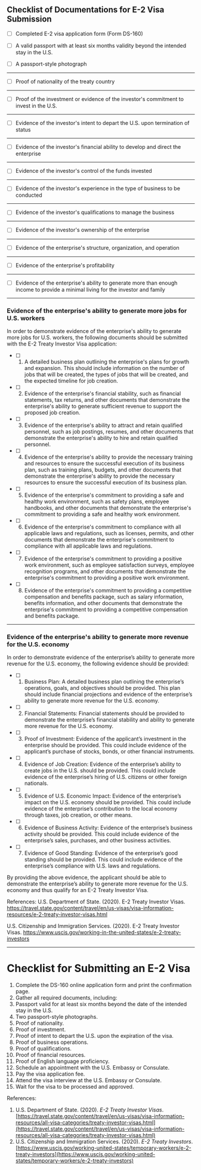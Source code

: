 ## Checklist of Documentations for E-2 Visa Submission

- [ ] Completed E-2 visa application form (Form DS-160)

- [ ]  A valid passport with at least six months validity beyond the intended stay in the U.S.

- [ ]  A passport-style photograph

<hr>

- [ ]  Proof of nationality of the treaty country

<hr>

- [ ]  Proof of the investment or evidence of the investor's commitment to invest in the U.S.

<hr>

- [ ]  Evidence of the investor's intent to depart the U.S. upon termination of status

<hr>

- [ ]  Evidence of the investor's financial ability to develop and direct the enterprise

<hr>

- [ ]  Evidence of the investor's control of the funds invested

<hr>

- [ ]  Evidence of the investor's experience in the type of business to be conducted

<hr>

- [ ]  Evidence of the investor's qualifications to manage the business

<hr>

- [ ]  Evidence of the investor's ownership of the enterprise

<hr>

- [ ]  Evidence of the enterprise's structure, organization, and operation

<hr>

- [ ]  Evidence of the enterprise's profitability

<hr>

- [ ]  Evidence of the enterprise's ability to generate more than enough income to provide a minimal living for the investor and family

<hr>

###  Evidence of the enterprise's ability to generate more jobs for U.S. workers

In order to demonstrate evidence of the enterprise's ability to generate more jobs for U.S. workers, the following documents should be submitted with the E-2 Treaty Investor Visa application:

- [ ]  1. A detailed business plan outlining the enterprise's plans for growth and expansion. This should include information on the number of jobs that will be created, the types of jobs that will be created, and the expected timeline for job creation.

- [ ]  2. Evidence of the enterprise's financial stability, such as financial statements, tax returns, and other documents that demonstrate the enterprise's ability to generate sufficient revenue to support the proposed job creation.

- [ ]  3. Evidence of the enterprise's ability to attract and retain qualified personnel, such as job postings, resumes, and other documents that demonstrate the enterprise's ability to hire and retain qualified personnel.

- [ ]  4. Evidence of the enterprise's ability to provide the necessary training and resources to ensure the successful execution of its business plan, such as training plans, budgets, and other documents that demonstrate the enterprise's ability to provide the necessary resources to ensure the successful execution of its business plan.

- [ ]  5. Evidence of the enterprise's commitment to providing a safe and healthy work environment, such as safety plans, employee handbooks, and other documents that demonstrate the enterprise's commitment to providing a safe and healthy work environment.

- [ ]  6. Evidence of the enterprise's commitment to compliance with all applicable laws and regulations, such as licenses, permits, and other documents that demonstrate the enterprise's commitment to compliance with all applicable laws and regulations.

- [ ]  7. Evidence of the enterprise's commitment to providing a positive work environment, such as employee satisfaction surveys, employee recognition programs, and other documents that demonstrate the enterprise's commitment to providing a positive work environment.

- [ ]  8. Evidence of the enterprise's commitment to providing a competitive compensation and benefits package, such as salary information, benefits information, and other documents that demonstrate the enterprise's commitment to providing a competitive compensation and benefits package.

<hr>

###  Evidence of the enterprise's ability to generate more revenue for the U.S. economy

In order to demonstrate evidence of the enterprise’s ability to generate more revenue for the U.S. economy, the following evidence should be provided: 

 - [ ] 1. Business Plan: A detailed business plan outlining the enterprise’s operations, goals, and objectives should be provided. This plan should include financial projections and evidence of the enterprise’s ability to generate more revenue for the U.S. economy. 

 - [ ] 2. Financial Statements: Financial statements should be provided to demonstrate the enterprise’s financial stability and ability to generate more revenue for the U.S. economy. 

 - [ ] 3. Proof of Investment: Evidence of the applicant’s investment in the enterprise should be provided. This could include evidence of the applicant’s purchase of stocks, bonds, or other financial instruments. 

 - [ ] 4. Evidence of Job Creation: Evidence of the enterprise’s ability to create jobs in the U.S. should be provided. This could include evidence of the enterprise’s hiring of U.S. citizens or other foreign nationals. 

 - [ ] 5. Evidence of U.S. Economic Impact: Evidence of the enterprise’s impact on the U.S. economy should be provided. This could include evidence of the enterprise’s contribution to the local economy through taxes, job creation, or other means. 

 - [ ] 6. Evidence of Business Activity: Evidence of the enterprise’s business activity should be provided. This could include evidence of the enterprise’s sales, purchases, and other business activities. 

 - [ ] 7. Evidence of Good Standing: Evidence of the enterprise’s good standing should be provided. This could include evidence of the enterprise’s compliance with U.S. laws and regulations. 

By providing the above evidence, the applicant should be able to demonstrate the enterprise’s ability to generate more revenue for the U.S. economy and thus qualify for an E-2 Treaty Investor Visa.

References:
U.S. Department of State. (2020). E-2 Treaty Investor Visas. https://travel.state.gov/content/travel/en/us-visas/visa-information-resources/e-2-treaty-investor-visas.html

U.S. Citizenship and Immigration Services. (2020). E-2 Treaty Investor Visas. https://www.uscis.gov/working-in-the-united-states/e-2-treaty-investors

<hr>

# **Checklist for Submitting an E-2 Visa**

1. Complete the DS-160 online application form and print the confirmation page.
2. Gather all required documents, including:
  1. Passport valid for at least six months beyond the date of the intended stay in the U.S.
  2. Two passport-style photographs.
  3. Proof of nationality.
  4. Proof of investment.
  5. Proof of intent to depart the U.S. upon the expiration of the visa.
  6. Proof of business operations.
  7. Proof of qualifications.
  8. Proof of financial resources.
  9. Proof of English language proficiency.
3. Schedule an appointment with the U.S. Embassy or Consulate.
4. Pay the visa application fee.
5. Attend the visa interview at the U.S. Embassy or Consulate.
6. Wait for the visa to be processed and approved.

References:

1. U.S. Department of State. (2020). *E-2 Treaty Investor Visas*. [https://travel.state.gov/content/travel/en/us-visas/visa-information-resources/all-visa-categories/treaty-investor-visas.html](https://travel.state.gov/content/travel/en/us-visas/visa-information-resources/all-visa-categories/treaty-investor-visas.html)
2. U.S. Citizenship and Immigration Services. (2020). *E-2 Treaty Investors*. [https://www.uscis.gov/working-united-states/temporary-workers/e-2-treaty-investors](https://www.uscis.gov/working-united-states/temporary-workers/e-2-treaty-investors)
